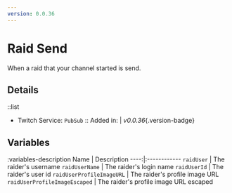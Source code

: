 ```yaml
---
version: 0.0.36
---
```


# Raid Send
When a raid that your channel started is send.

## Details
::list
- Twitch Service: `PubSub`
::
Added in: | *v0.0.36*{.version-badge}

## Variables
:variables-description
Name | Description
----:|:------------
`raidUser` | The raider's username
`raidUserName` | The raider's login name
`raidUserId` | The raider's user id
`raidUserProfileImageURL` | The raider's profile image URL
`raidUserProfileImageEscaped` | The raider's profile image URL escaped